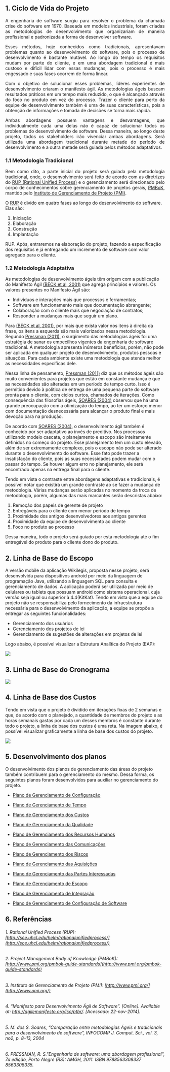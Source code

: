 ## 1. Ciclo de Vida do Projeto

<p align="justify">A engenharia de software surgiu para resolver o problema da chamada crise do
software em 1970. Baseada em modelos industriais, foram criadas as metodologias de
desenvolvimento que organizariam de maneira profissional e padronizada a forma de
desenvolver software.</p>

<p align="justify">Esses métodos, hoje conhecidos como tradicionais, apresentavam problemas
quanto ao desenvolvimento do software, pois o processo de desenvolvimento é
bastante mutável. Ao longo do tempo os requisitos mudam por parte do cliente, e em
uma abordagem tradicional é mais custoso e difícil lidar com essas mudanças, pois o
processo é mais engessado e suas fases ocorrem de forma linear.</p>

<p align="justify">Com o objetivo de solucionar esses problemas, líderes experientes de
desenvolvimento criaram o manifesto ágil. As metodologias ágeis buscam resultados
práticos em um tempo mais reduzido, o que é alcançado através do foco no produto em
vez do processo. Trazer o cliente para perto da equipe de desenvolvimento também é
uma de suas características, pois a obtenção de informações e tomada de decisões se
torna mais rápida.</p>

<p align="justify">Ambas abordagens possuem vantagens e desvantagens, que individualmente
cada uma delas não é capaz de solucionar todos os problemas do desenvolvimento de
software. Dessa maneira, ao longo deste projeto, todos os stakeholders irão vivenciar
ambas abordagens. Será utilizada uma abordagem tradicional durante metade do período
de desenvolvimento e a outra metade será guiada pelos métodos adaptativos.</p>

### 1.1 Metodologia Tradicional
<p align="justify">Bem como dito, a parte inicial do projeto será guiada pela metodologia tradicional,
onde, o desenvolvimento será feito de acordo com as diretrizes do <a href="http://sce.uhcl.edu/helm/rationalunifiedprocess/">RUP (Rational Unified Process)</a> e o gerenciamento será direcionado
pelo corpo de conhecimentos sobre gerenciamento de projetos gerais, 
<a href="http://www.pmi.org/pmbok-guide-standards">PMBoK</a>, mantido pelo
<a href="http://www.pmi.org/">Instituto de Gerenciamento de Projeto (PMI)</a>.

O <a href="http://sce.uhcl.edu/helm/rationalunifiedprocess/">RUP</a> é divido em quatro fases ao longo do
desenvolvimento do software. Elas são:

1. Iniciação
2. Elaboração
3. Construção
4. Implantação

<p align="justify>"Como esta primeira metade corresponde à parte inicial do projeto, iremos entrar no projeto
com a Iniciação, segundo as diretrizes do <a href="http://sce.uhcl.edu/helm/rationalunifiedprocess/">RUP</a>.
Após, entraremos na elaboração do projeto, fazendo a especificação dos requisitos e já entregando
um incremento de software com valor agregado para o cliente.</p>

### 1.2 Metodologia Adaptativa
 
As metodologias de desenvolvimento ágeis têm origem com a publicação
do Manifesto Ágil [(BECK et al, 2001)]() que agrega princípios e valores. Os valores
presentes no Manifesto Ágil são:
* Indivíduos e interações mais que processos e ferramentas;
* Software em funcionamento mais que documentação abrangente;
* Colaboração com o cliente mais que negociação de contratos;
* Responder a mudanças mais que seguir um plano.

Para [(BECK et al, 2001)](), por mais que exista valor nos itens à direita da
frase, os itens a esquerda são mais valorizados nessa metodologia.
Segundo [Pressman (2011)](https://github.com/fga-gpp-mds/2016.2-Time01-WikiLegis/wiki/Plano-de-Gerenciamento-do-Projeto#6-pressman-r-sengenharia-de-software-uma-abordagem-profissional-7a-edi%C3%A7%C3%A3o-porto-alegre-rs-amgh-2011-isbn-9788563308337-8563308335), o surgimento das metodologias ágeis foi uma
estratégia de sanar os empecilhos vigentes da engenharia de software tradicional.
A metodologia apresenta inúmeros benefícios, porém, não pode ser aplicada em
qualquer projeto de desenvolvimento, produtos pessoas e situações. Para cada
ambiente existe uma metodologia que atenda melhor as necessidades
específicas dele.

Nessa linha de pensamento, [Pressman (2011)](https://github.com/fga-gpp-mds/2016.2-Time01-WikiLegis/wiki/Plano-de-Gerenciamento-do-Projeto#6-pressman-r-sengenharia-de-software-uma-abordagem-profissional-7a-edi%C3%A7%C3%A3o-porto-alegre-rs-amgh-2011-isbn-9788563308337-8563308335) diz que os métodos ágeis
são muito convenientes para projetos que estão em constante mudança e que as
necessidades são alteradas em um período de tempo curto. Isso é permitido
devido à política de entrega de uma pequena parte do software pronta para o
cliente, com ciclos curtos, chamados de iterações.
Como consequência das filosofias ágeis, [SOARES (2004)](https://github.com/fga-gpp-mds/2016.2-Time01-WikiLegis/wiki/Plano-de-Gerenciamento-do-Projeto#5-m-dos-s-soares-compara%C3%A7%C3%A3o-entre-metodologias-%C3%81geis-e-tradicionais-para-o-desenvolvimento-de-software-infocomp-j-comput-sci-vol-3-no2-p-813-2004) observou que
há uma grande preocupação com a otimização do tempo, ao ter um esforço
menor com documentação desnecessária para alcançar o produto final e mais
devoção para na produção.

De acordo com [SOARES (2004)](https://github.com/fga-gpp-mds/2016.2-Time01-WikiLegis/wiki/Plano-de-Gerenciamento-do-Projeto#5-m-dos-s-soares-compara%C3%A7%C3%A3o-entre-metodologias-%C3%81geis-e-tradicionais-para-o-desenvolvimento-de-software-infocomp-j-comput-sci-vol-3-no2-p-813-2004), o desenvolvimento ágil também é
conhecido por ser adaptativo ao invés de preditivo. Nos processos utilizando
modelo cascata, o planejamento e escopo são inteiramente definidos no começo
do projeto. Esse planejamento tem um custo elevado, além de ser extremamente
complexo, pois o escopo não pode ser alterado durante o desenvolvimento do 
software. Esse fato pode trazer a insatisfação do cliente, pois as suas
necessidades podem mudar com o passar do tempo. Se houver algum erro no
planejamento, ele será encontrado apenas na entrega final para o cliente.

Tendo em vista o contraste entre abordagens adaptativas e tradicionais, é possível
notar que existirá um grande contraste ao se fazer a mudança de metodologia. 
Várias mudanças serão aplicadas no momento da troca de metodologia, porém,
algumas das mais marcantes serão descristas abaixo: 

1. Remoção dos papeis de gerente de projeto
2. Entregáveis para o cliente com menor período de tempo
3. Proximidade dos antigos desenvolvedores aos antigos gerentes
4. Proximidade da equipe de desenvolvimento ao cliente
5. Foco no produto ao processo

Dessa maneira, todo o projeto será guiado por esta metodologia até o fim entregável do produto
para o cliente dono do produto.

## 2. Linha de Base do Escopo

A versão mobile da aplicação Wikilegis, proposta nesse projeto, será desenvolvida para dispositivos android por meio da linguagem de programação Java, utilizando a linguagem SQL para consulta e gerenciamento de dados. A aplicação poderá ser utilizada por meio de celulares ou tablets que possuam android como sistema operacional, cuja versão seja igual ou superior à 4.4(KitKat). Tendo em vista que a equipe do projeto não se responsabiliza pelo fornecimento da infraestrutura necessária para o desenvolvimento da aplicação, a equipe se propõe a entregar as seguintes funcionalidades:

* Gerenciamento dos usuários
* Gerenciamento dos projetos de lei
* Gerenciamento de sugestões de alterações em projetos de lei

Logo abaixo, é possível visualizar a Estrutura Analítica do Projeto (EAP):

![](https://raw.githubusercontent.com/wiki/fga-gpp-mds/2016.2-Time01-WikiLegis/imagens/EAP_2.png)

## 3. Linha de Base do Cronograma

![](https://raw.githubusercontent.com/wiki/fga-gpp-mds/2016.2-Time01-WikiLegis/imagens/schedule_second_version.png)

## 4. Linha de Base dos Custos

Tendo em vista que o projeto é dividido em iterações fixas de 2 semanas e que, de acordo com o planejado, a quantidade de membros do projeto e as horas semanais gastas por cada um desses membros é constante durante todo o projeto, a linha de base dos custos é uma reta. Na imagem abaixo, é possível visualizar graficamente a linha de base dos custos do projeto.

![](https://raw.githubusercontent.com/wiki/fga-gpp-mds/2016.2-Time01-WikiLegis/imagens/linha_de_base_custos.png)

## 5. Desenvolvimento dos planos

O desenvolvimento dos planos de gerenciamento das áreas do projeto também contribuem para o gerenciamento do mesmo. Dessa forma, os seguintes planos foram desenvolvidos para auxiliar no gerenciamento do projeto.

* [Plano de Gerenciamento de Configuração](https://github.com/fga-gpp-mds/2016.2-Time01-WikiLegis/wiki/Plano-de-Gerenciamento-de-Configura%C3%A7%C3%A3o)

* [Plano de Gerenciamento de Tempo](https://github.com/fga-gpp-mds/2016.2-WikiLegis/wiki/Plano-de-Gerenciamento-de-Tempo)

* [Plano de Gerenciamento dos Custos](https://github.com/fga-gpp-mds/2016.2-WikiLegis/wiki/Plano-de-Gerenciamento-dos-Custos)

* [Plano de Gerenciamento da Qualidade](https://github.com/fga-gpp-mds/2016.2-WikiLegis/wiki/Plano-de-gerenciamento-de-qualidade)

* [Plano de Gerenciamento dos Recursos Humanos](https://github.com/fga-gpp-mds/2016.2-WikiLegis/wiki/Plano-de-Gerenciamento-de-Recursos-Humanos)

* [Plano de Gerenciamento das Comunicações](https://github.com/fga-gpp-mds/2016.2-Time01-WikiLegis/wiki/Plano-de-gerenciamento-de-comunica%C3%A7%C3%A3o)

* [Plano de Gerenciamento dos Riscos](https://github.com/fga-gpp-mds/2016.2-WikiLegis/wiki/Plano-de-Gerenciamento-de-Riscos)

* [Plano de Gerenciamento das Aquisições](https://github.com/fga-gpp-mds/2016.2-WikiLegis/wiki/Plano-de-Gerenciamento-de-Aquisi%C3%A7%C3%B5es)

* [Plano de Gerenciamento das Partes Interessadas](https://github.com/fga-gpp-mds/2016.2-WikiLegis/wiki/Plano-de-Gerenciamento-das-Partes-Interessadas)

* [Plano de Gerenciamento de Escopo](https://github.com/fga-gpp-mds/2016.2-WikiLegis/wiki/Plano-de-Gerenciamento-de-Escopo)

* [Plano de Gerenciamento de Integração](https://github.com/fga-gpp-mds/2016.2-WikiLegis/wiki/Plano-de-Gerenciamento-de-Integra%C3%A7%C3%A3o)

* [Plano de Gerenciamento de Configuração de Software](https://github.com/fga-gpp-mds/2016.2-Time01-WikiLegis/wiki/Plano-de-Gerenciamento-de-Configura%C3%A7%C3%A3o)

## 6. Referências
###### 1. Rational Unified Process (RUP): [http://sce.uhcl.edu/helm/rationalunifiedprocess/](http://sce.uhcl.edu/helm/rationalunifiedprocess/) 

###### 2. Project Management Body of Knowledge (PMBoK): [http://www.pmi.org/pmbok-guide-standards](http://www.pmi.org/pmbok-guide-standards)

###### 3. Instituto de Gerenciamento de Projeto (PMI): [http://www.pmi.org/](http://www.pmi.org/)

###### 4. “Manifesto para Desenvolvimento Ágil de Software”. [Online]. Available at: http://agilemanifesto.org/iso/ptbr/. [Acessado: 22-nov-2014].

###### 5. M. dos S. Soares, “Comparação entre metodologias Ágeis e tradicionais para o desenvolvimento de software”, INFOCOMP J. Comput. Sci., vol. 3, no2, p. 8–13, 2004

###### 6. PRESSMAN, R. S."Engenharia de software: uma abordagem profissional", 7a edição, Porto Alegre (RS): AMGH, 2011. ISBN 9788563308337 8563308335.

